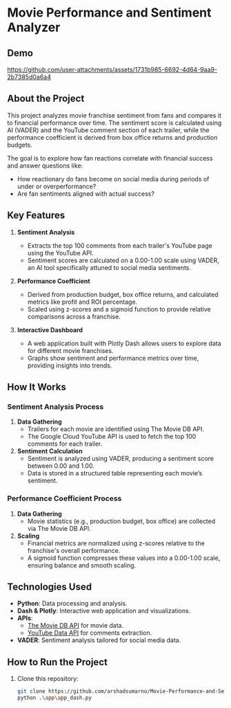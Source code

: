 # Movie Performance and Sentiment Analyzer

## Demo

https://github.com/user-attachments/assets/1731b985-6692-4d64-9aa9-2b7385d0a6a4


## About the Project

This project analyzes movie franchise sentiment from fans and compares it to financial performance over time. The sentiment score is calculated using AI (VADER) and the YouTube comment section of each trailer, while the performance coefficient is derived from box office returns and production budgets.

The goal is to explore how fan reactions correlate with financial success and answer questions like:
- How reactionary do fans become on social media during periods of under or overperformance?
- Are fan sentiments aligned with actual success?


## Key Features

1. **Sentiment Analysis**
   - Extracts the top 100 comments from each trailer's YouTube page using the YouTube API.
   - Sentiment scores are calculated on a 0.00-1.00 scale using VADER, an AI tool specifically attuned to social media sentiments.

2. **Performance Coefficient**
   - Derived from production budget, box office returns, and calculated metrics like profit and ROI percentage.
   - Scaled using z-scores and a sigmoid function to provide relative comparisons across a franchise.

3. **Interactive Dashboard**
   - A web application built with Plotly Dash allows users to explore data for different movie franchises.
   - Graphs show sentiment and performance metrics over time, providing insights into trends.


## How It Works

### Sentiment Analysis Process
1. **Data Gathering**
   - Trailers for each movie are identified using The Movie DB API.
   - The Google Cloud YouTube API is used to fetch the top 100 comments for each trailer.
2. **Sentiment Calculation**
   - Sentiment is analyzed using VADER, producing a sentiment score between 0.00 and 1.00.
   - Data is stored in a structured table representing each movie’s sentiment.

### Performance Coefficient Process
1. **Data Gathering**
   - Movie statistics (e.g., production budget, box office) are collected via The Movie DB API.
2. **Scaling**
   - Financial metrics are normalized using z-scores relative to the franchise's overall performance.
   - A sigmoid function compresses these values into a 0.00-1.00 scale, ensuring balance and smooth scaling.


## Technologies Used

- **Python**: Data processing and analysis.
- **Dash & Plotly**: Interactive web application and visualizations.
- **APIs**:
  - [The Movie DB API](https://developers.themoviedb.org/3/getting-started) for movie data.
  - [YouTube Data API](https://developers.google.com/youtube/registering_an_application) for comments extraction.
- **VADER**: Sentiment analysis tailored for social media data.


## How to Run the Project

1. Clone this repository:
   ```bash
   git clone https://github.com/arshadsumarno/Movie-Performance-and-Sentiment-Analyzer.git
   python .\app\app_dash.py
